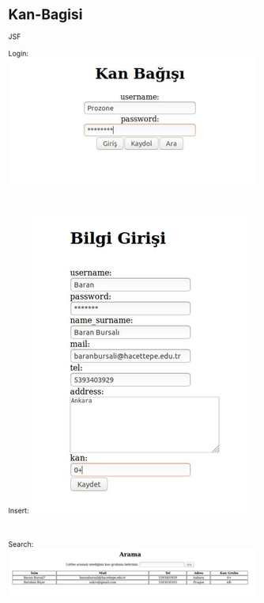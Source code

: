 # Kan-Bagisi
JSF<br></br>
Login:
![picture](a.jpg)
<br></br><br></br>
Insert:
![picture](b.jpg)
<br></br><br></br>
Search:
![picture](c.jpg)

